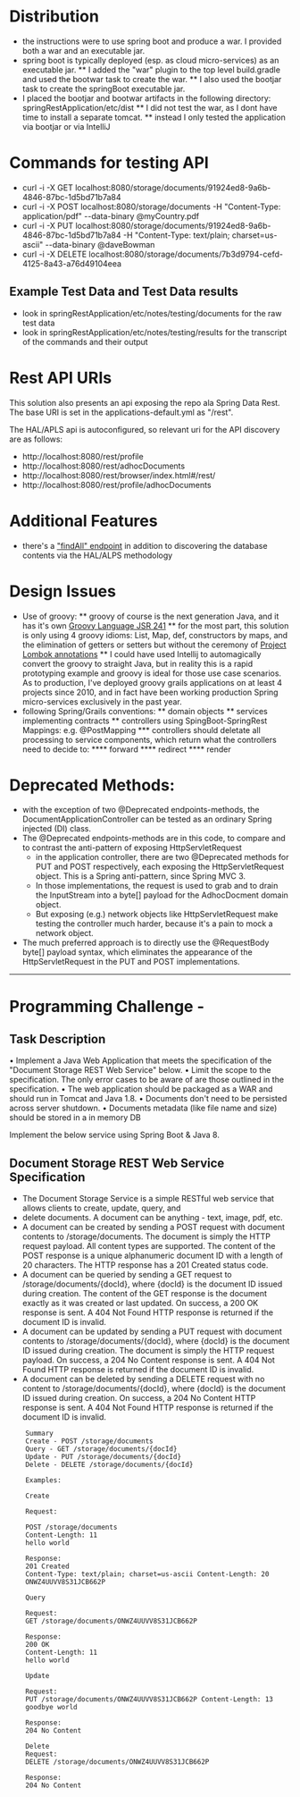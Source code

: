 # Distribution

* the instructions were to use spring boot and produce a war. I provided both a war and an executable jar. 
* spring boot is typically deployed (esp. as cloud micro-services) as an executable jar. 
** I added the "war" plugin to the top level build.gradle and used the bootwar task to create the war. 
** I also used the bootjar task to create the springBoot executable jar. 
* I placed the bootjar and bootwar artifacts in the following directory: springRestApplication/etc/dist
** I did not test the war, as I dont have time to install a separate tomcat. 
** instead I only tested the application via bootjar or via IntelliJ 

# Commands for testing API

* curl -i -X GET localhost:8080/storage/documents/91924ed8-9a6b-4846-87bc-1d5bd71b7a84
* curl -i -X POST localhost:8080/storage/documents   -H "Content-Type: application/pdf"   --data-binary @myCountry.pdf
* curl -i -X PUT localhost:8080/storage/documents/91924ed8-9a6b-4846-87bc-1d5bd71b7a84 -H "Content-Type: text/plain; charset=us-ascii"   --data-binary @daveBowman
* curl -i -X DELETE localhost:8080/storage/documents/7b3d9794-cefd-4125-8a43-a76d49104eea

## Example Test Data and Test Data results

* look in springRestApplication/etc/notes/testing/documents for the raw test data
* look in springRestApplication/etc/notes/testing/results for the transcript of the commands and their output

# Rest API URIs

This solution also presents an api exposing the repo ala Spring Data Rest. The base URI is set in the 
applications-default.yml as "/rest". 

The HAL/APLS api is autoconfigured, so relevant uri for the API discovery are as follows: 

* http://localhost:8080/rest/profile
* http://localhost:8080/rest/adhocDocuments
* http://localhost:8080/rest/browser/index.html#/rest/
* http://localhost:8080/rest/profile/adhocDocuments

# Additional Features

* there's a ["findAll" endpoint](http://localhost:8080/storage/findAll) in addition to discovering the database contents via the HAL/ALPS methodology

# Design Issues

* Use of groovy: 
** groovy of course is the next generation Java, and it has it's own [Groovy Language JSR 241](https://jcp.org/en/jsr/detail?id=241)
** for the most part, this solution is only using 4 groovy idioms: List, Map, def, constructors by maps, and the 
elimination of getters or setters but without the ceremony of [Project Lombok annotations](https://projectlombok.org/) 
** I could have used Intellij to automagically convert the groovy to straight Java, but in reality this is a rapid 
prototyping example and groovy is ideal for those use case scenarios. As to production, I've deployed groovy grails 
applications on at least 4 projects since 2010, and in fact have been working production Spring micro-services 
exclusively in the past year. 
* following Spring/Grails conventions: 
** domain objects
** services implementing contracts
** controllers using SpingBoot-SpringRest Mappings: e.g. @PostMapping 
*** controllers should deletate all processing to service components, which return what the controllers need to 
decide to: 
**** forward
**** redirect 
**** render 

# Deprecated Methods: 

* with the exception of two @Deprecated endpoints-methods, the DocumentApplicationController can be tested as an 
ordinary Spring injected (DI) class. 
* The  @Deprecated endpoints-methods are in this code, to compare and to contrast the anti-pattern of exposing HttpServletRequest
   * in the application controller, there are two @Deprecated methods for PUT and POST respectively, each 
exposing the HttpServletRequest object. This is a Spring anti-pattern, since Spring MVC 3. 
   * In those implementations, the request is used to grab and to drain the InputStream into a byte[] payload for the 
AdhocDocment domain object. 
   * But exposing (e.g.) network objects like HttpServletRequest make testing the controller much harder, because it's a
 pain to mock a network object. 
* The much preferred approach is to directly use the @RequestBody byte[] payload syntax, which eliminates the 
appearance of the HttpServletRequest in the PUT and POST implementations. 

-------------------------------------------------------------------------------------------
# Programming Challenge - 

## Task Description
• Implement a Java Web Application that meets the specification of the "Document Storage REST Web Service" below.
• Limit the scope to the specification. The only error cases to be aware of are those outlined in the specification.
• The web application should be packaged as a WAR and should run in Tomcat and Java 1.8.
• Documents don't need to be persisted across server shutdown.
• Documents metadata (like file name and size) should be stored in a in memory DB 

Implement the below service using Spring Boot & Java 8.

## Document Storage REST Web Service Specification
* The Document Storage Service is a simple RESTful web service that allows clients to create, update, query, and 
* delete documents. A document can be anything - text, image, pdf, etc.
* A document can be created by sending a POST request with document contents to /storage/documents. The document is simply the HTTP request payload. All content types are supported. The content of the POST response is a unique alphanumeric document ID with a length of 20 characters. The HTTP response has a 201 Created status code.
* A document can be queried by sending a GET request to /storage/documents/{docId}, where {docId} is the document ID issued during creation. The content of the GET response is the document exactly as it was created or last updated. On success, a 200 OK response is sent. A 404 Not Found HTTP response is returned if the document ID is invalid.
* A document can be updated by sending a PUT request with document contents to /storage/documents/{docId}, where {docId} is the document ID issued during creation. The document is simply the HTTP request payload. On success, a 204 No Content response is sent. A 404 Not Found HTTP response is returned if the document ID is invalid.
* A document can be deleted by sending a DELETE request with no content to /storage/documents/{docId}, where {docId} is the document ID issued during creation. On success, a 204 No Content HTTP response is sent. A 404 Not Found HTTP response is returned if the document ID is invalid.
```
    Summary
    Create - POST /storage/documents
    Query - GET /storage/documents/{docId} 
    Update - PUT /storage/documents/{docId} 
    Delete - DELETE /storage/documents/{docId}
     
    Examples:
    
    Create
    
    Request:
    
    POST /storage/documents
    Content-Length: 11
    hello world
    
    Response:
    201 Created
    Content-Type: text/plain; charset=us-ascii Content-Length: 20
    ONWZ4UUVV8S31JCB662P
    
    Query
    
    Request:
    GET /storage/documents/ONWZ4UUVV8S31JCB662P
    
    Response:
    200 OK
    Content-Length: 11
    hello world
    
    Update
    
    Request:
    PUT /storage/documents/ONWZ4UUVV8S31JCB662P Content-Length: 13
    goodbye world
    
    Response:
    204 No Content
    
    Delete
    Request:
    DELETE /storage/documents/ONWZ4UUVV8S31JCB662P
    
    Response:
    204 No Content
```


